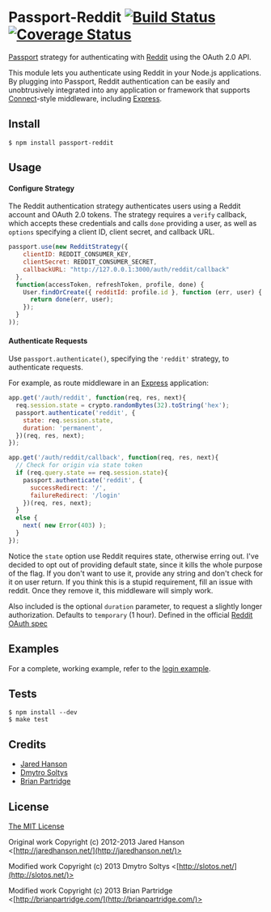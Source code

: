 # Passport-Reddit [![Build Status](https://secure.travis-ci.org/Slotos/passport-reddit.png)](http://travis-ci.org/Slotos/passport-reddit) [![Coverage Status](https://coveralls.io/repos/Slotos/passport-reddit/badge.png)](https://coveralls.io/r/Slotos/passport-reddit)

[Passport](https://github.com/jaredhanson/passport) strategy for authenticating
with [Reddit](http://reddit.com/) using the OAuth 2.0 API.

This module lets you authenticate using Reddit in your Node.js applications.
By plugging into Passport, Reddit authentication can be easily and
unobtrusively integrated into any application or framework that supports
[Connect](http://www.senchalabs.org/connect/)-style middleware, including
[Express](http://expressjs.com/).

## Install

    $ npm install passport-reddit

## Usage

#### Configure Strategy

The Reddit authentication strategy authenticates users using a Reddit
account and OAuth 2.0 tokens.  The strategy requires a `verify` callback, which
accepts these credentials and calls `done` providing a user, as well as
`options` specifying a client ID, client secret, and callback URL.

```javascript
passport.use(new RedditStrategy({
    clientID: REDDIT_CONSUMER_KEY,
    clientSecret: REDDIT_CONSUMER_SECRET,
    callbackURL: "http://127.0.0.1:3000/auth/reddit/callback"
  },
  function(accessToken, refreshToken, profile, done) {
    User.findOrCreate({ redditId: profile.id }, function (err, user) {
      return done(err, user);
    });
  }
));
```

#### Authenticate Requests

Use `passport.authenticate()`, specifying the `'reddit'` strategy, to
authenticate requests.

For example, as route middleware in an [Express](http://expressjs.com/)
application:

```javascript
app.get('/auth/reddit', function(req, res, next){
  req.session.state = crypto.randomBytes(32).toString('hex');
  passport.authenticate('reddit', {
    state: req.session.state,
    duration: 'permanent',
  })(req, res, next);
});

app.get('/auth/reddit/callback', function(req, res, next){
  // Check for origin via state token
  if (req.query.state == req.session.state){
    passport.authenticate('reddit', {
      successRedirect: '/',
      failureRedirect: '/login'
    })(req, res, next);
  }
  else {
    next( new Error(403) );
  }
});
```

Notice the `state` option use
Reddit requires state, otherwise erring out.
I've decided to opt out of providing default state, since it kills the whole purpose of the flag.
If you don't want to use it, provide any string and don't check for it on user return.
If you think this is a stupid requirement, fill an issue with reddit.
Once they remove it, this middleware will simply work.

Also included is the optional `duration` parameter, to request a slightly longer authorization.
Defaults to `temporary` (1 hour).
Defined in the official [Reddit OAuth spec](https://github.com/reddit/reddit/wiki/OAuth2#authorization-parameters)

## Examples

For a complete, working example, refer to the [login example](https://github.com/slotos/passport-reddit/tree/master/examples/login).

## Tests

    $ npm install --dev
    $ make test

## Credits

  - [Jared Hanson](http://github.com/jaredhanson)
  - [Dmytro Soltys](http://github.com/slotos)
  - [Brian Partridge](http://github.com/bpartridge83)

## License

[The MIT License](http://opensource.org/licenses/MIT)

Original work Copyright (c) 2012-2013 Jared Hanson <[http://jaredhanson.net/](http://jaredhanson.net/)>

Modified work Copyright (c) 2013 Dmytro Soltys <[http://slotos.net/](http://slotos.net/)>

Modified work Copyright (c) 2013 Brian Partridge <[http://brianpartridge.com/](http://brianpartridge.com/)>
